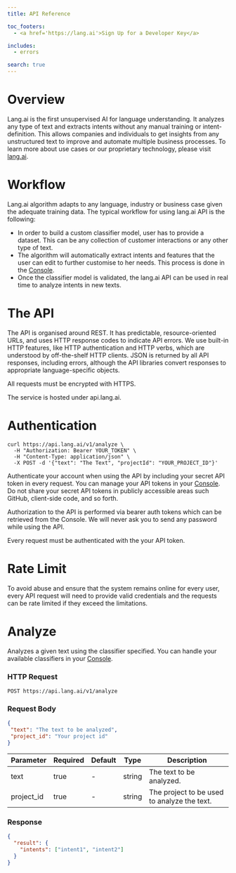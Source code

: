 ```yaml
---
title: API Reference

toc_footers:
  - <a href='https://lang.ai'>Sign Up for a Developer Key</a>

includes:
  - errors

search: true
---
```


# Overview

Lang.ai is the first unsupervised AI for language understanding. It analyzes any type of text and extracts intents without any manual training or intent-definition. This allows companies and individuals to get insights from any unstructured text to improve and automate multiple business processes. To learn more about use cases or our proprietary technology, please visit [lang.ai](https://lang.ai).

# Workflow

Lang.ai algorithm adapts to any language, industry or business case given the adequate training data. The typical workflow for using lang.ai API is the following:

* In order to build a custom classifier model, user has to provide a dataset. This can be any collection of customer interactions or any other type of text.
* The algorithm will automatically extract intents and features that the user can edit to further customise to her needs. This process is done in the [Console](https://console.lang.ai).
* Once the classifier model is validated, the lang.ai API can be used in real time to analyze intents in new texts.

# The API

The API is organised around REST. It has predictable, resource-oriented URLs, and uses HTTP response codes to indicate API errors. We use built-in HTTP features, like HTTP authentication and HTTP verbs, which are understood by off-the-shelf HTTP clients. JSON is returned by all API responses, including errors, although the API libraries convert responses to appropriate language-specific objects.

All requests must be encrypted with HTTPS.

The service is hosted under api.lang.ai.


# Authentication

```shell
curl https://api.lang.ai/v1/analyze \
  -H "Authorization: Bearer YOUR_TOKEN" \
  -H "Content-Type: application/json" \
  -X POST -d '{"text": "The Text", "projectId": "YOUR_PROJECT_ID"}'
```

Authenticate your account when using the API by including your secret API token in every request. You can manage your API tokens in your [Console](https://console.lang.ai). Do not share your secret API tokens in publicly accessible areas such GitHub, client-side code, and so forth.

Authorization to the API is performed via bearer auth tokens which can be retrieved from the Console. We will never ask you to send any password while using the API.

Every request must be authenticated with the your API token.


# Rate Limit
To avoid abuse and ensure that the system remains online for every user, every API request will need to provide valid credentials and the requests can be rate limited if they exceed the limitations.


# Analyze

Analyzes a given text using the classifier specified.
You can handle your available classifiers in your [Console](https://console.lang.ai).

### HTTP Request

`POST https://api.lang.ai/v1/analyze`

### Request Body

```json
{
 "text": "The text to be analyzed",
 "project_id": "Your project id"
}
```

Parameter | Required | Default | Type | Description
--------- | -------  | ------- | ---- | -----------
text      | true     | -       | string | The text to be analyzed.
project_id | true | -       | string | The project to be used to analyze the text.

### Response

```json
{
  "result": {
    "intents": ["intent1", "intent2"]
  }
}
```
